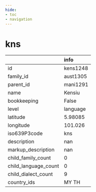```yaml
---
hide:
- toc
- navigation
---
```

# kns
|                      | info     |
|:---------------------|:---------|
| id                   | kens1248 |
| family_id            | aust1305 |
| parent_id            | mani1291 |
| name                 | Kensiu   |
| bookkeeping          | False    |
| level                | language |
| latitude             | 5.98085  |
| longitude            | 101.026  |
| iso639P3code         | kns      |
| description          | nan      |
| markup_description   | nan      |
| child_family_count   | 0        |
| child_language_count | 0        |
| child_dialect_count  | 9        |
| country_ids          | MY TH    |